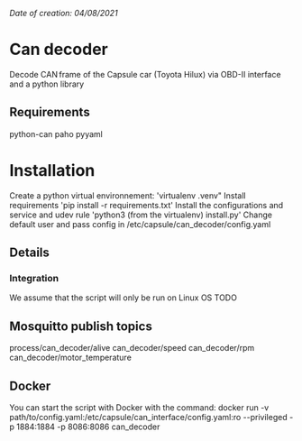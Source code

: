 *Date of creation: 04/08/2021*

# Can decoder
Decode CAN frame of the Capsule car (Toyota Hilux) via OBD-II interface and a python library

## Requirements
python-can
paho
pyyaml

# Installation
Create a python virtual environnement: 'virtualenv .venv"
Install requirements 'pip install -r requirements.txt'
Install the configurations and service and udev rule 'python3 (from the virtualenv) install.py'
Change default user and pass config in /etc/capsule/can_decoder/config.yaml

## Details
### Integration
We assume that the script will only be run on Linux OS
TODO

## Mosquitto publish topics
process/can_decoder/alive
can_decoder/speed
can_decoder/rpm
can_decoder/motor_temperature

## Docker
You can start the script with Docker with the command:
docker run -v path/to/config.yaml:/etc/capsule/can_interface/config.yaml:ro --privileged -p 1884:1884 -p 8086:8086 can_decoder